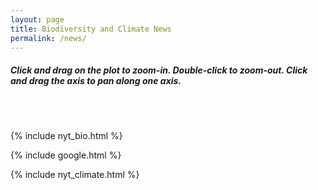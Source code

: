 ```yaml
---
layout: page
title: Biodiversity and Climate News
permalink: /news/
---
```


<h5>
Click and drag on the plot to zoom-in. Double-click to zoom-out. Click and drag the axis to pan along one axis.
</h5>
 
 <br>
 </br>
  
 {% include nyt_bio.html %}

 {% include google.html %}

 {% include nyt_climate.html %}
